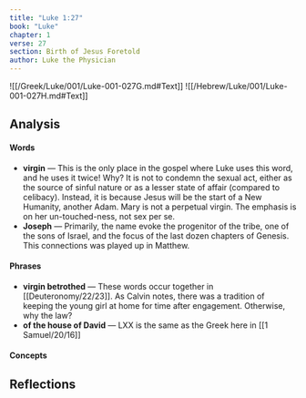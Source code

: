 ```yaml
---
title: "Luke 1:27"
book: "Luke"
chapter: 1
verse: 27
section: Birth of Jesus Foretold
author: Luke the Physician
---
```

![[/Greek/Luke/001/Luke-001-027G.md#Text]]
![[/Hebrew/Luke/001/Luke-001-027H.md#Text]]

## Analysis

#### Words
- **virgin** — This is the only place in the gospel where Luke uses this word, and he uses it twice!  Why?  It is not to condemn the sexual act, either as the source of sinful nature or as a lesser state of affair (compared to celibacy).  Instead, it is because Jesus will be the start of a New Humanity, another Adam.  Mary is not a perpetual virgin.  The emphasis is on her un-touched-ness, not sex per se.
- **Joseph** — Primarily, the name evoke the progenitor of the tribe, one of the sons of Israel, and the focus of the last dozen chapters of Genesis.  This connections was played up in Matthew.

#### Phrases
- **virgin betrothed** — These words occur together in [[Deuteronomy/22/23]].  As Calvin notes, there was a tradition of keeping the young girl at home for time after engagement.  Otherwise, why the law?
- **of the house of David** — LXX is the same as the Greek here in [[1 Samuel/20/16]]

#### Concepts

## Reflections
